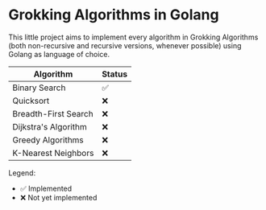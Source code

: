 # Grokking Algorithms in Golang

This little project aims to implement every algorithm in Grokking Algorithms (both non-recursive and recursive versions, whenever possible) using Golang as language of choice.

| Algorithm | Status |
|-----------|--------|
| Binary Search | ✅ |
| Quicksort | ❌ |
| Breadth-First Search | ❌ |
| Dijkstra's Algorithm | ❌ |
| Greedy Algorithms | ❌ |
| K-Nearest Neighbors | ❌ |

Legend:
- ✅ Implemented
- ❌ Not yet implemented